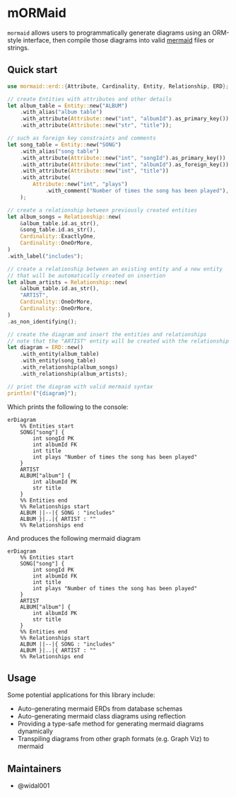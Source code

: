 # mORMaid

`mormaid` allows users to programmatically generate diagrams using an ORM-style interface, then compile those diagrams into valid [mermaid](https://mermaid.js.org/intro/) files or strings.

## Quick start

```rust
use mormaid::erd::{Attribute, Cardinality, Entity, Relationship, ERD};

// create Entities with attributes and other details
let album_table = Entity::new("ALBUM")
    .with_alias("album table")
    .with_attribute(Attribute::new("int", "albumId").as_primary_key())
    .with_attribute(Attribute::new("str", "title"));

// such as foreign key constraints and comments
let song_table = Entity::new("SONG")
    .with_alias("song table")
    .with_attribute(Attribute::new("int", "songId").as_primary_key())
    .with_attribute(Attribute::new("int", "albumId").as_foreign_key())
    .with_attribute(Attribute::new("int", "title"))
    .with_attribute(
        Attribute::new("int", "plays")
            .with_comment("Number of times the song has been played"),
    );

// create a relationship between previously created entities
let album_songs = Relationship::new(
    &album_table.id.as_str(),
    &song_table.id.as_str(),
    Cardinality::ExactlyOne,
    Cardinality::OneOrMore,
)
.with_label("includes");

// create a relationship between an existing entity and a new entity
// that will be automatically created on insertion
let album_artists = Relationship::new(
    &album_table.id.as_str(),
    "ARTIST",
    Cardinality::OneOrMore,
    Cardinality::OneOrMore,
)
.as_non_identifying();

// create the diagram and insert the entities and relationships
// note that the "ARTIST" entity will be created with the relationship
let diagram = ERD::new()
    .with_entity(album_table)
    .with_entity(song_table)
    .with_relationship(album_songs)
    .with_relationship(album_artists);

// print the diagram with valid mermaid syntax
println!("{diagram}");
```

Which prints the following to the console:

```
erDiagram
    %% Entities start
    SONG["song"] {
        int songId PK
        int albumId FK
        int title
        int plays "Number of times the song has been played"
    }
    ARTIST
    ALBUM["album"] {
        int albumId PK
        str title
    }
    %% Entities end
    %% Relationships start
    ALBUM ||--|{ SONG : "includes"
    ALBUM }|..|{ ARTIST : ""
    %% Relationships end
```

And produces the following mermaid diagram

```mermaid
erDiagram
    %% Entities start
    SONG["song"] {
        int songId PK
        int albumId FK
        int title
        int plays "Number of times the song has been played"
    }
    ARTIST
    ALBUM["album"] {
        int albumId PK
        str title
    }
    %% Entities end
    %% Relationships start
    ALBUM ||--|{ SONG : "includes"
    ALBUM }|..|{ ARTIST : ""
    %% Relationships end
```

## Usage

Some potential applications for this library include:

- Auto-generating mermaid ERDs from database schemas
- Auto-generating mermaid class diagrams using reflection
- Providing a type-safe method for generating mermaid diagrams dynamically
- Transpiling diagrams from other graph formats (e.g. Graph Viz) to mermaid

## Maintainers

- @widal001
